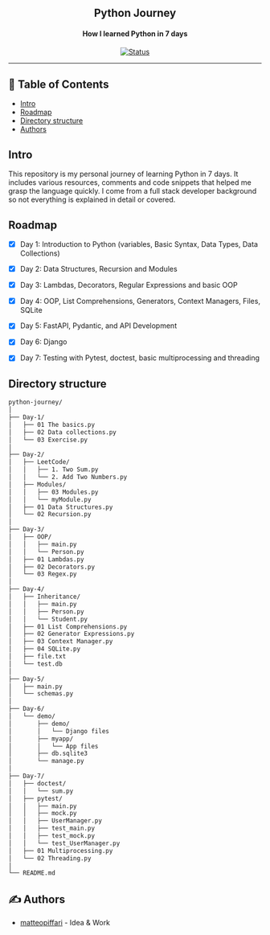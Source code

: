 <h2 align="center">Python Journey</h2>
<h4 align="center">How I learned Python in 7 days</h4>

<div align="center">

[![Status](https://img.shields.io/badge/Completed-blue)]()

</div>


---

## 📝 Table of Contents

- [Intro](#intro)
- [Roadmap](#roadmap)
- [Directory structure](#directory-structure)
- [Authors](#authors)


## Intro <a name = "intro"></a>

This repository is my personal journey of learning Python in 7 days. It includes various resources, comments and code snippets that helped me grasp the language quickly. I come from a full stack developer background so not everything is explained in detail or covered.

## Roadmap <a name = "roadmap"></a>
- [x] Day 1: Introduction to Python (variables, Basic Syntax, Data Types, Data Collections)
- [x] Day 2: Data Structures, Recursion and Modules
- [x] Day 3: Lambdas, Decorators, Regular Expressions and basic OOP
- [x] Day 4: OOP, List Comprehensions, Generators, Context Managers, Files, SQLite
- [x] Day 5: FastAPI, Pydantic, and API Development
- [x] Day 6: Django
- [x] Day 7: Testing with Pytest, doctest, basic multiprocessing and threading


## Directory structure <a name = "directory-structure"></a>

```bash
python-journey/
│ 
├── Day-1/
│   ├── 01 The basics.py
│   ├── 02 Data collections.py
│   └── 03 Exercise.py
│ 
├── Day-2/
│   ├── LeetCode/
│   │   ├── 1. Two Sum.py
│   │   └── 2. Add Two Numbers.py
│   ├── Modules/
│   │   ├── 03 Modules.py
│   │   └── myModule.py
│   ├── 01 Data Structures.py
│   └── 02 Recursion.py
│ 
├── Day-3/
│   ├── OOP/
│   │   ├── main.py
│   │   └── Person.py
│   ├── 01 Lambdas.py
│   ├── 02 Decorators.py
│   └── 03 Regex.py
│ 
├── Day-4/
│   ├── Inheritance/
│   │   ├── main.py
│   │   ├── Person.py
│   │   └── Student.py
│   ├── 01 List Comprehensions.py
│   ├── 02 Generator Expressions.py
│   ├── 03 Context Manager.py
│   ├── 04 SQLite.py
│   ├── file.txt
│   └── test.db
│ 
├── Day-5/
│   ├── main.py
│   └── schemas.py
│ 
├── Day-6/
│   └── demo/
│       ├── demo/
│       │   └── Django files
│       ├── myapp/
│       │   └── App files
│       ├── db.sqlite3
│       └── manage.py
│
├── Day-7/
│   ├── doctest/
│   │   └── sum.py
│   ├── pytest/
│   │   ├── main.py
│   │   ├── mock.py
│   │   ├── UserManager.py
│   │   ├── test_main.py
│   │   ├── test_mock.py
│   │   └── test_UserManager.py
│   ├── 01 Multiprocessing.py
│   └── 02 Threading.py
│
└── README.md
```

## ✍️ Authors <a name = "authors"></a>

- [matteopiffari](https://github.com/matteopiffari) - Idea & Work
